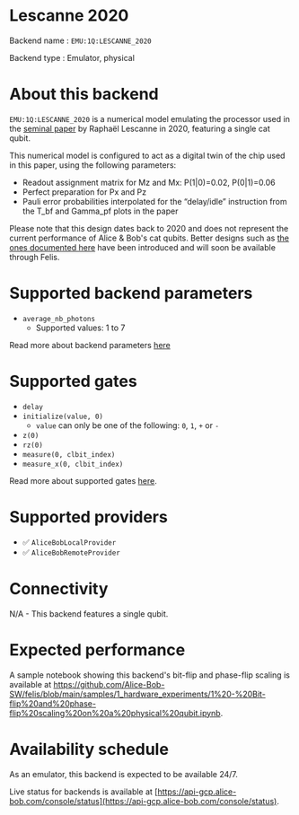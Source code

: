 # Lescanne 2020

Backend name : `EMU:1Q:LESCANNE_2020`

Backend type : Emulator, physical

# About this backend
`EMU:1Q:LESCANNE_2020` is a numerical model emulating the processor used in the [seminal paper](https://arxiv.org/pdf/1907.11729.pdf) by Raphaël Lescanne in 2020, featuring a single cat qubit.

This numerical model is configured to act as a digital twin of the chip used in this paper, using the following parameters:

- Readout assignment matrix for Mz and Mx: P(1|0)=0.02, P(0|1)=0.06
- Perfect preparation for Px and Pz
- Pauli error probabilities interpolated for the “delay/idle” instruction from the T_bf and Gamma_pf plots in the paper

Please note that this design dates back to 2020 and does not represent the current performance of Alice & Bob's cat qubits. Better designs such as [the ones documented here](https://alice-bob.com/2023/07/21/concept-cats-designing-better-qubits/) have been introduced and will soon be available through Felis.

# Supported backend parameters
- `average_nb_photons`
    - Supported values: 1 to 7

Read more about backend parameters [here](../set_parameters.md)

# Supported gates
- `delay`
- `initialize(value, 0)`
    - `value` can only be one of the following: `0`, `1`, `+` or `-`
- `z(0)`
- `rz(0)`
- `measure(0, clbit_index)`
- `measure_x(0, clbit_index)`

Read more about supported gates [here](../../reference/supported_instructions.md).

# Supported providers
- ✅ `AliceBobLocalProvider`
- ✅ `AliceBobRemoteProvider`

# Connectivity

N/A - This backend features a single qubit.

# Expected performance
A sample notebook showing this backend's bit-flip and phase-flip scaling is available at https://github.com/Alice-Bob-SW/felis/blob/main/samples/1_hardware_experiments/1%20-%20Bit-flip%20and%20phase-flip%20scaling%20on%20a%20physical%20qubit.ipynb.

# Availability schedule
As an emulator, this backend is expected to be available 24/7.

Live status for backends is available at [https://api-gcp.alice-bob.com/console/status](https://api-gcp.alice-bob.com/console/status).